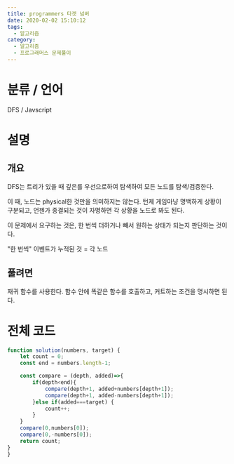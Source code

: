 ```yaml
---
title: programmers 타겟 넘버
date: 2020-02-02 15:10:12
tags:
  - 알고리즘
category:
  - 알고리즘
  - 프로그래머스 문제풀이
---
```


# 분류 / 언어

DFS / Javscript

# 설명

## 개요

DFS는 트리가 있을 때 깊은를 우선으로하여
탐색하여 모든 노드를 탐색/검증한다.

이 때, 노드는 physical한 것만을 의미하지는 않는다.
턴제 게임마냥 명백하게 상황이 구분되고, 언젠가 종결되는 것이 자명하면 각 상황을 노드로 봐도 된다.

이 문제에서 요구하는 것은,
한 번씩 더하거나 빼서 원하는 상태가 되는지 판단하는 것이다.

"한 번씩" 이벤트가 누적된 것 = 각 노드

## 풀려면

재귀 함수를 사용한다.
함수 안에 똑같은 함수를 호출하고, 커트하는 조건을 명시하면 된다.

# 전체 코드

```javascript
function solution(numbers, target) {
    let count = 0;
    const end = numbers.length-1;

    const compare = (depth, added)=>{
        if(depth<end){
            compare(depth+1, added+numbers[depth+1]);
            compare(depth+1, added-numbers[depth+1]);
        }else if(added===target) {
            count++;
        }
    }
    compare(0,numbers[0]);
    compare(0,-numbers[0]);
    return count;
}
}
```
